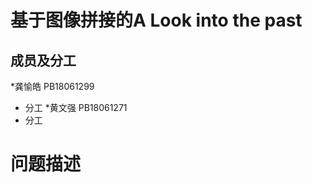 基于图像拼接的A Look into the past
===
成员及分工
---
 *龚愉皓 PB18061299
   * 分工
 *黄文强 PB18061271
   * 分工

问题描述
==
